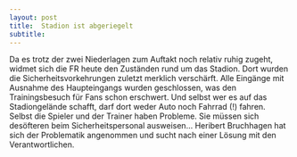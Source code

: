 ```yaml
---
layout: post
title:  Stadion ist abgeriegelt
subtitle:  
---
```


Da es trotz der zwei Niederlagen zum Auftakt noch relativ ruhig zugeht, widmet sich die FR heute den Zuständen rund um das Stadion. Dort wurden die Sicherheitsvorkehrungen zuletzt merklich verschärft. Alle Eingänge mit Ausnahme des Haupteingangs wurden geschlossen, was den Trainingsbesuch für Fans schon erschwert. Und selbst wer es auf das Stadiongelände schafft, darf dort weder Auto noch Fahrrad (!) fahren. Selbst die Spieler und der Trainer haben Probleme. Sie müssen sich desöfteren beim Sicherheitspersonal ausweisen... Heribert Bruchhagen hat sich der Problematik angenommen und sucht nach einer Lösung mit den Verantwortlichen.


